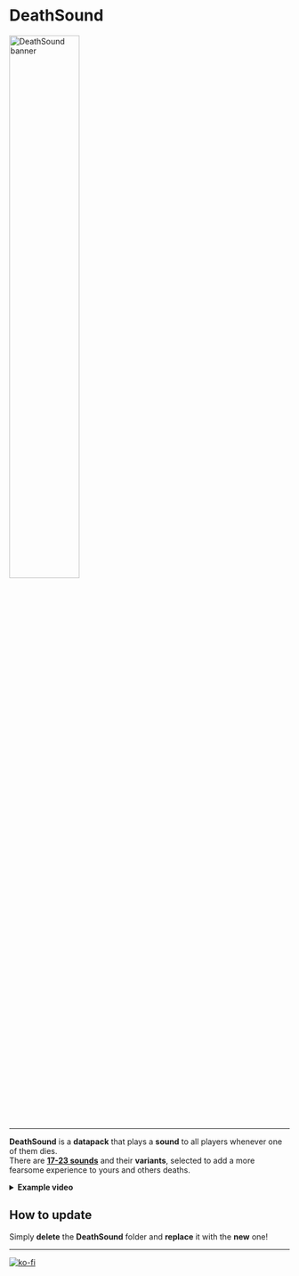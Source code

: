 # DeathSound

<img src="https://github.com/El-Kavio/DeathSound/assets/140896938/2bcd8e82-de53-4162-93c9-1f0cc6aa8959" alt="DeathSound banner" width="50%">

---

**DeathSound** is a **datapack** that plays a **sound** to all players whenever one of them dies.<br>
There are **[17-23 sounds](. "Depends on the version you're using. (updated from latest releases of each version)")** and their **variants**, selected to add a more fearsome experience to yours and others deaths.

<details><summary><b>Example video</b></summary>
  
https://github.com/El-Kavio/DeathSound/assets/140896938/d3ca3724-9d15-4743-9222-a49732d3b66e

</details>

## How to update

Simply **delete** the **DeathSound** folder and **replace** it with the **new** one!

---

[![ko-fi](https://ko-fi.com/img/githubbutton_sm.svg)](https://ko-fi.com/kavio)
